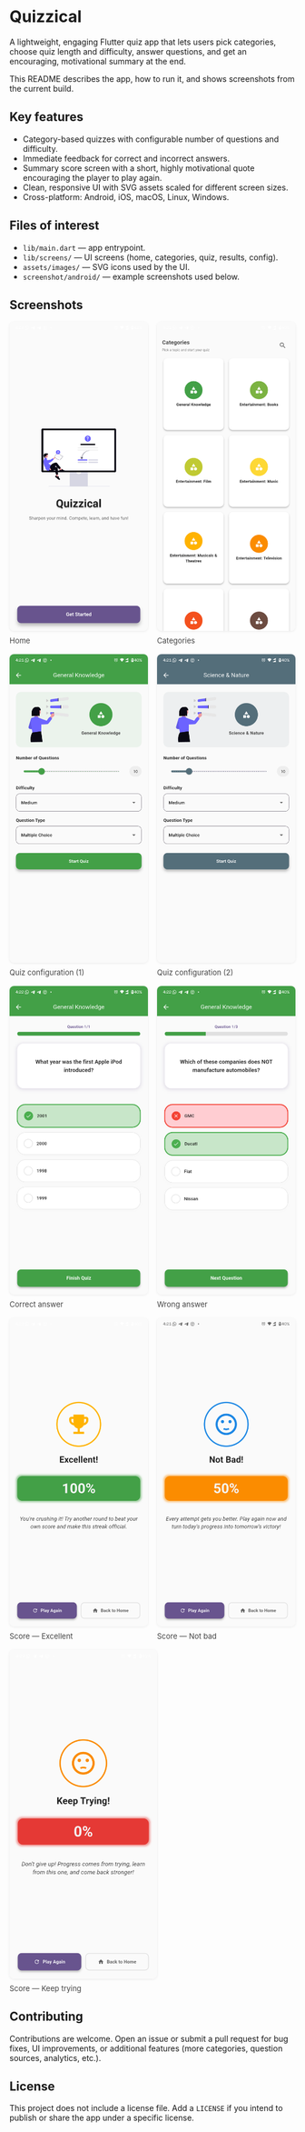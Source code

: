 # Quizzical

A lightweight, engaging Flutter quiz app that lets users pick categories, choose quiz length and difficulty, answer questions, and get an encouraging, motivational summary at the end.

This README describes the app, how to run it, and shows screenshots from the current build.

## Key features

- Category-based quizzes with configurable number of questions and difficulty.
- Immediate feedback for correct and incorrect answers.
- Summary score screen with a short, highly motivational quote encouraging the player to play again.
- Clean, responsive UI with SVG assets scaled for different screen sizes.
- Cross-platform: Android, iOS, macOS, Linux, Windows.

## Files of interest

- `lib/main.dart` — app entrypoint.
- `lib/screens/` — UI screens (home, categories, quiz, results, config).
- `assets/images/` — SVG icons used by the UI.
- `screenshot/android/` — example screenshots used below.

## Screenshots

<!-- Responsive thumbnails in rows; each image constrained so it won't take all vertical space -->
<div style="display:flex;flex-wrap:wrap;gap:16px;align-items:flex-start;">
  <figure style="flex: 1 1 220px; max-width:260px; margin:0;">
    <img src="screenshot/android/home.png" alt="Home screenshot" style="width:100%;height:auto;border-radius:8px;box-shadow:0 1px 4px rgba(0,0,0,0.08);" />
    <figcaption style="font-size:13px;margin-top:6px;color:#444;">Home</figcaption>
  </figure>

  <figure style="flex: 1 1 220px; max-width:260px; margin:0;">
    <img src="screenshot/android/categories.png" alt="Categories screenshot" style="width:100%;height:auto;border-radius:8px;box-shadow:0 1px 4px rgba(0,0,0,0.08);" />
    <figcaption style="font-size:13px;margin-top:6px;color:#444;">Categories</figcaption>
  </figure>

  <figure style="flex: 1 1 220px; max-width:260px; margin:0;">
    <img src="screenshot/android/quiz_configure1.png" alt="Quiz configure 1" style="width:100%;height:auto;border-radius:8px;box-shadow:0 1px 4px rgba(0,0,0,0.08);" />
    <figcaption style="font-size:13px;margin-top:6px;color:#444;">Quiz configuration (1)</figcaption>
  </figure>

  <figure style="flex: 1 1 220px; max-width:260px; margin:0;">
    <img src="screenshot/android/quiz_configure2.png" alt="Quiz configure 2" style="width:100%;height:auto;border-radius:8px;box-shadow:0 1px 4px rgba(0,0,0,0.08);" />
    <figcaption style="font-size:13px;margin-top:6px;color:#444;">Quiz configuration (2)</figcaption>
  </figure>

  <figure style="flex: 1 1 220px; max-width:260px; margin:0;">
    <img src="screenshot/android/correct_answer.png" alt="Correct answer" style="width:100%;height:auto;border-radius:8px;box-shadow:0 1px 4px rgba(0,0,0,0.08);" />
    <figcaption style="font-size:13px;margin-top:6px;color:#444;">Correct answer</figcaption>
  </figure>

  <figure style="flex: 1 1 220px; max-width:260px; margin:0;">
    <img src="screenshot/android/wrong_answer.png" alt="Wrong answer" style="width:100%;height:auto;border-radius:8px;box-shadow:0 1px 4px rgba(0,0,0,0.08);" />
    <figcaption style="font-size:13px;margin-top:6px;color:#444;">Wrong answer</figcaption>
  </figure>

  <figure style="flex: 1 1 220px; max-width:260px; margin:0;">
    <img src="screenshot/android/score_excellent.png" alt="Score excellent" style="width:100%;height:auto;border-radius:8px;box-shadow:0 1px 4px rgba(0,0,0,0.08);" />
    <figcaption style="font-size:13px;margin-top:6px;color:#444;">Score — Excellent</figcaption>
  </figure>

  <figure style="flex: 1 1 220px; max-width:260px; margin:0;">
    <img src="screenshot/android/score_notbad.png" alt="Score not bad" style="width:100%;height:auto;border-radius:8px;box-shadow:0 1px 4px rgba(0,0,0,0.08);" />
    <figcaption style="font-size:13px;margin-top:6px;color:#444;">Score — Not bad</figcaption>
  </figure>

  <figure style="flex: 1 1 220px; max-width:260px; margin:0;">
    <img src="screenshot/android/score_keeptrying.png" alt="Score keep trying" style="width:100%;height:auto;border-radius:8px;box-shadow:0 1px 4px rgba(0,0,0,0.08);" />
    <figcaption style="font-size:13px;margin-top:6px;color:#444;">Score — Keep trying</figcaption>
  </figure>
</div>

## Contributing

Contributions are welcome. Open an issue or submit a pull request for bug fixes, UI improvements, or additional features (more categories, question sources, analytics, etc.).

## License

This project does not include a license file. Add a `LICENSE` if you intend to publish or share the app under a specific license.
